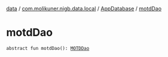[data](../../index.md) / [com.molikuner.nigb.data.local](../index.md) / [AppDatabase](index.md) / [motdDao](./motd-dao.md)

# motdDao

`abstract fun motdDao(): `[`MOTDDao`](../../com.molikuner.nigb.data.local.dao/-m-o-t-d-dao/index.md)